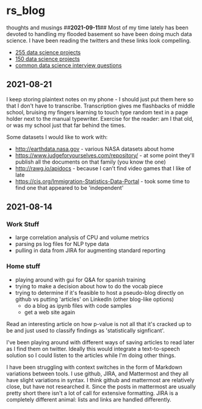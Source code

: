 # rs_blog
thoughts and musings
##__2021-09-11__##
Most of my time lately has been devoted to handling my flooded basement so have been doing much data science.  I have been reading the twitters and these links look compelling.
- [255 data science projects](https://medium.com/coders-camp/130-python-projects-with-source-code-61f498591bb)
- [150 data science projects](https://medium.com/coders-camp/180-data-science-and-machine-learning-projects-with-python-6191bc7b9db9)
- [common data science interview questions](https://towardsdatascience.com/10-highly-probable-data-scientist-interview-questions-fd83f7414760)

## __2021-08-21__ ##
I keep storing plaintext notes on my phone - I should just put them here so that I don't have to transcribe. Transcription gives me flashbacks of middle school, bruising my fingers learning to touch type random text in a page holder next to the manual typewriter.  Exercise for the reader: am I that old, or was my school just that far behind the times.

Some datasets I would like to work with:
- http://earthdata.nasa.gov - various NASA datasets about home
- https://www.judgeforyourselves.com/repository/ - at some point they'll publish all the documents on that family (you know the one)
- http://rawg.io/apidocs - because I can't find video games that I like of late
- https://cis.org/Immigration-Statistics-Data-Portal - took some time to find one that appeared to be 'independent'

## __2021-08-14__ ##
### Work Stuff
* large correlation analysis of CPU and volume metrics
* parsing ps log files for NLP type data
* pulling in data from JIRA for augmenting standard reporting

### Home stuff
* playing around with gui for Q&A for spanish training
* trying to make a decision about how to do the vocab piece
* trying to determine if it's feasible to host a pseudo-blog directly on github vs putting 'articles' on LinkedIn (other blog-like options)
  * do a blog as ipynb files with code samples
  * get a web site again

Read an interesting article on how p-value is not all that it's cracked up to be and just used to classify findings as 'statistically signficant'.  

I've been playing around with different ways of saving articles to read later as I find them on twitter.  Ideally this would integrate a text-to-speech solution so I could listen to the articles while I'm doing other things.

I have been struggling with context switches in the form of Markdown variations between tools.  I use github, JIRA, and Mattermost and they all have slight variations in syntax.  I think github and mattermost are relatively close, but have not researched it.  Since the posts in mattermost are usually pretty short there isn't a lot of call for extensive formatting.  JIRA is a completely different animal: lists and links are handled differently.
